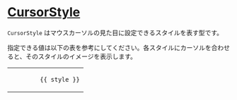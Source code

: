 # [CursorStyle](https://github.com/qratch/qratch/blob/master/src/Cursor/CursorStyle.ts)

`CursorStyle` はマウスカーソルの見た目に設定できるスタイルを表す型です。

指定できる値は以下の表を参考にしてください。各スタイルにカーソルを合わせると、そのスタイルのイメージを表示します。

<table>
<thead>
</thead>
<tbody>
  <tr v-for="styles in ['auto','default','none','context-menu','help','pointer','progress','wait','cell','crosshair','text','vertical-text','alias','copy','move','no-drop','not-allowed','grab','grabbing','all-scroll','col-resize','row-resize','n-resize','e-resize','s-resize','w-resize','ne-resize','nw-resize','se-resize','sw-resize','ew-resize','ns-resize','nesw-resize','nwse-resize','zoom-in','zoom-out'].reduce((c, v, i) => (i % 6 ? c : [...c, ['auto','default','none','context-menu','help','pointer','progress','wait','cell','crosshair','text','vertical-text','alias','copy','move','no-drop','not-allowed','grab','grabbing','all-scroll','col-resize','row-resize','n-resize','e-resize','s-resize','w-resize','ne-resize','nw-resize','se-resize','sw-resize','ew-resize','ns-resize','nesw-resize','nwse-resize','zoom-in','zoom-out'].slice(i, i + 6)]), [])">
    <td v-for="style in styles" :style="{ cursor: style }">
      <code>
        {{ style }}
      </code>
    </td>
  </tr>
</tbody>
</table>
